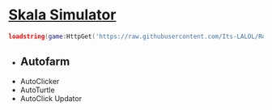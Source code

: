 # [Skala Simulator](https://www.roblox.com/games/10972284553/Skala-Simulator)
```lua
loadstring(game:HttpGet('https://raw.githubusercontent.com/Its-LALOL/Roblox-Scripts/main/Skala%20Simulator/.lua'))()
```
- ## Autofarm
- AutoClicker
- AutoTurtle
- AutoClick Updator
